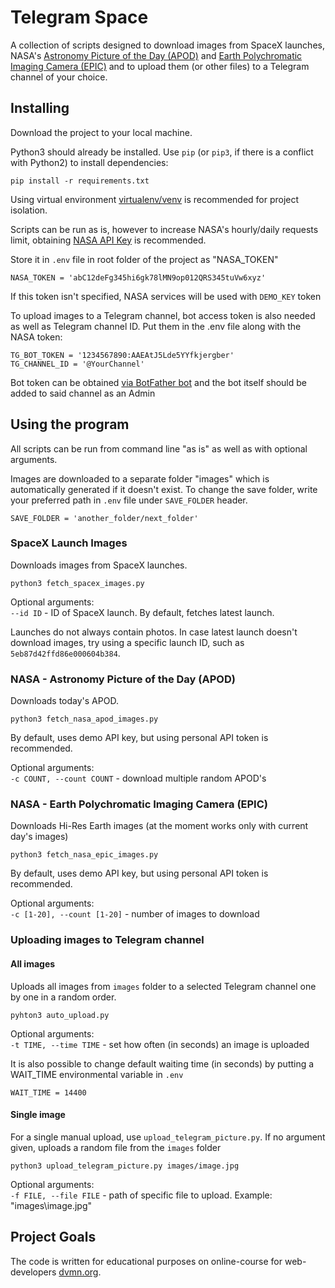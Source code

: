 # Telegram Space

A collection of scripts designed to download images from SpaceX launches, NASA's [Astronomy Picture of the Day (APOD)](https://apod.nasa.gov/apod/astropix.html) and [Earth Polychromatic Imaging Camera (EPIC)](https://epic.gsfc.nasa.gov/) and to upload them (or other files) to a Telegram channel of your choice.

## Installing

Download the project to your local machine.

Python3 should already be installed. 
Use `pip` (or `pip3`, if there is a conflict with Python2) to install dependencies:
```
pip install -r requirements.txt
```

Using virtual environment [virtualenv/venv](https://docs.python.org/3/library/venv.html) is recommended for project isolation.

Scripts can be run as is, however to increase NASA's hourly/daily requests limit, obtaining [NASA API Key](https://api.nasa.gov/#signUp) is recommended.

Store it in `.env` file in root folder of the project as "NASA_TOKEN"
```
NASA_TOKEN = 'abC12deFg345hi6gk78lMN9op012QRS345tuVw6xyz'
```
If this token isn't specified, NASA services will be used with `DEMO_KEY` token

To upload images to a Telegram channel, bot access token is also needed as well as Telegram channel ID. Put them in the .env file along with the NASA token:
```
TG_BOT_TOKEN = '1234567890:AAEAtJ5Lde5YYfkjergber'
TG_CHANNEL_ID = '@YourChannel'
```
Bot token can be obtained [via BotFather bot](https://t.me/BotFather) and the bot itself should be added to said channel as an Admin


## Using the program

All scripts can be run from command line "as is" as well as with optional arguments.

Images are downloaded to a separate folder "images" which is automatically generated if it doesn't exist. To change the save folder, write your preferred path in `.env` file under `SAVE_FOLDER` header.
```
SAVE_FOLDER = 'another_folder/next_folder'
```

### SpaceX Launch Images

Downloads images from SpaceX launches.
```commandline
python3 fetch_spacex_images.py
```

Optional arguments:  
`--id ID` - ID of SpaceX launch. By default, fetches latest launch.

Launches do not always contain photos. In case latest launch doesn't download images, try using a specific launch ID, such as `5eb87d42ffd86e000604b384`.

### NASA - Astronomy Picture of the Day (APOD)

Downloads today's APOD.
```commandline
python3 fetch_nasa_apod_images.py
``` 
By default, uses demo API key, but using personal API token is recommended.

Optional arguments:   
`-c COUNT, --count COUNT` - download multiple random APOD's

### NASA - Earth Polychromatic Imaging Camera (EPIC)

Downloads Hi-Res Earth images (at the moment works only with current day's images)

```commandline
python3 fetch_nasa_epic_images.py
```
By default, uses demo API key, but using personal API token is recommended.

Optional arguments:   
`-c [1-20], --count [1-20]` - number of images to download

### Uploading images to Telegram channel

#### All images
Uploads all images from `images` folder to a selected Telegram channel one by one in a random order. 

```
pyhton3 auto_upload.py
```

Optional arguments:  
`-t TIME, --time TIME` - set how often (in seconds) an image is uploaded

It is also possible to change default waiting time (in seconds) by putting a WAIT_TIME environmental variable in `.env`
```
WAIT_TIME = 14400
```
#### Single image
For a single manual upload, use `upload_telegram_picture.py`. If no argument given, uploads a random file from the `images` folder
```commandline
python3 upload_telegram_picture.py images/image.jpg
```
Optional arguments:  
`-f FILE, --file FILE` - path of specific file to upload. Example: "images\image.jpg"
## Project Goals

The code is written for educational purposes on online-course for web-developers [dvmn.org](https://dvmn.org/).
